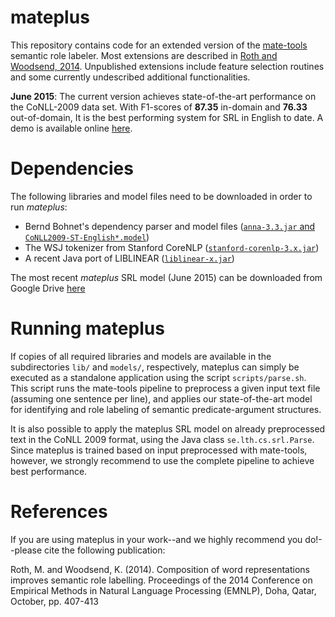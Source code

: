 # mateplus

This repository contains code for an extended version of the [mate-tools][1] semantic role labeler. Most extensions are described in [Roth and Woodsend, 2014][2]. Unpublished extensions include feature selection routines and some currently undescribed additional functionalities.

**June 2015**: The current version achieves state-of-the-art performance on the CoNLL-2009 data set. With F1-scores of **87.35** in-domain and **76.33** out-of-domain, It is the best performing system for SRL in English to date. A demo is available online [here](http://homepages.inf.ed.ac.uk/mroth/demo.html).

# Dependencies

The following libraries and model files need to be downloaded in order to run _mateplus_:

 * Bernd Bohnet's dependency parser and model files ([`anna-3.3.jar` and `CoNLL2009-ST-English*.model`](http://code.google.com/p/mate-tools/Downloads/))
 * The WSJ tokenizer from Stanford CoreNLP ([`stanford-corenlp-3.x.jar`](http://nlp.stanford.edu/software/corenlp.shtml)) 
 * A recent Java port of LIBLINEAR ([`liblinear-x.jar`](http://liblinear.bwaldvogel.de/))

The most recent _mateplus_ SRL model (June 2015) can be downloaded from Google Drive [here][3] 

# Running mateplus  

If copies of all required libraries and models are available in the subdirectories `lib/` and `models/`, respectively, mateplus can simply be executed as a standalone application using the script `scripts/parse.sh`. This script runs the mate-tools pipeline to preprocess a given input text file (assuming one sentence per line), and applies our state-of-the-art model for identifying and role labeling of semantic predicate-argument structures.

It is also possible to apply the mateplus SRL model on already preprocessed text in the CoNLL 2009 format, using the Java class `se.lth.cs.srl.Parse`. Since mateplus is trained based on input preprocessed with mate-tools, however, we strongly recommend to use the complete pipeline to achieve best performance. 

# References

[1]: http://code.google.com/p/mate-tools/
[2]: http://www.aclweb.org/anthology/D14-1045.pdf
[3]: http://docs.google.com/uc?id=0B5aLxfs6OvZBUHRFOEcyLTMzWFE&export=download

If you are using mateplus in your work--and we highly recommend you do!--please cite the following publication:

Roth, M. and Woodsend, K. (2014). Composition of word representations improves semantic role labelling. Proceedings of the 2014 Conference on Empirical Methods in Natural Language Processing (EMNLP), Doha, Qatar, October, pp. 407-413